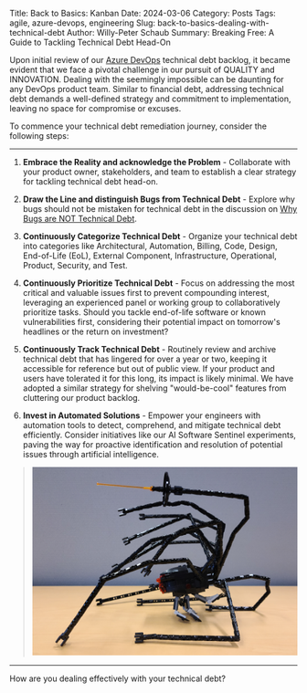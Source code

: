 Title: Back to Basics: Kanban
Date: 2024-03-06
Category: Posts 
Tags: agile, azure-devops, engineering
Slug: back-to-basics-dealing-with-technical-debt
Author: Willy-Peter Schaub
Summary: Breaking Free: A Guide to Tackling Technical Debt Head-On

Upon initial review of our [Azure DevOps](https://learn.microsoft.com/en-us/azure/devops/user-guide/what-is-azure-devops?view=azure-devops) technical debt backlog, it became evident that we face a pivotal challenge in our pursuit of QUALITY and INNOVATION. Dealing with the seemingly impossible can be daunting for any DevOps product team. Similar to financial debt, addressing technical debt demands a well-defined strategy and commitment to implementation, leaving no space for compromise or excuses.

To commence your technical debt remediation journey, consider the following steps:

---

1. **Embrace the Reality and acknowledge the Problem** - Collaborate with your product owner, stakeholders, and team to establish a clear strategy for tackling technical debt head-on.

2. **Draw the Line and distinguish Bugs from Technical Debt** - Explore why bugs should not be mistaken for technical debt in the discussion on [Why Bugs are NOT Technical Debt](/engineering-practices-why-bugs-are-not-technical-debt.html).

3. **Continuously Categorize Technical Debt** - Organize your technical debt into categories like Architectural, Automation, Billing, Code, Design, End-of-Life (EoL), External Component, Infrastructure, Operational, Product, Security, and Test.

4. **Continuously Prioritize Technical Debt** - Focus on addressing the most critical and valuable issues first to prevent compounding interest, leveraging an experienced panel or working group to collaboratively prioritize tasks. Should you tackle end-of-life software or known vulnerabilities first, considering their potential impact on tomorrow's headlines or the return on investment?

5. **Continuously Track Technical Debt** - Routinely review and archive technical debt that has lingered for over a year or two, keeping it accessible for reference but out of public view. If your product and users have tolerated it for this long, its impact is likely minimal. We have adopted a similar strategy for shelving "would-be-cool" features from cluttering our product backlog.

6. **Invest in Automated Solutions** - Empower your engineers with automation tools to detect, comprehend, and mitigate technical debt efficiently. Consider initiatives like our AI Software Sentinel experiments, paving the way for proactive identification and resolution of potential issues through artificial intelligence.

> ![Sentinel Mascot](/images/back-to-basics-dealing-with-technical-debt-2.png)

---

How are you dealing effectively with your technical debt?

